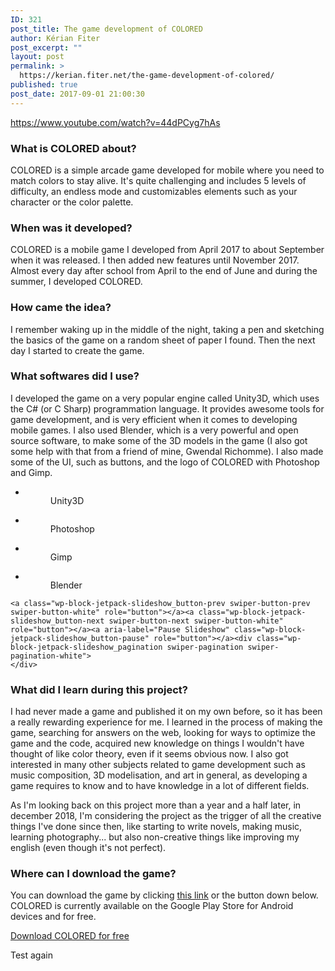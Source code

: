 ```yaml
---
ID: 321
post_title: The game development of COLORED
author: Kérian Fiter
post_excerpt: ""
layout: post
permalink: >
  https://kerian.fiter.net/the-game-development-of-colored/
published: true
post_date: 2017-09-01 21:00:30
---
```

https://www.youtube.com/watch?v=44dPCyg7hAs

### What is COLORED about?

COLORED is a simple arcade game developed for mobile where you need to match colors to stay alive. It's quite challenging and includes 5 levels of difficulty, an endless mode and customizables elements such as your character or the color palette.

### When was it developed?

COLORED is a mobile game I developed from April 2017 to about September when it was released. I then added new features until November 2017. Almost every day after school from April to the end of June and during the summer, I developed COLORED.

### How came the idea?

I remember waking up in the middle of the night, taking a pen and sketching the basics of the game on a random sheet of paper I found. Then the next day I started to create the game. 

### What softwares did I use?

I developed the game on a very popular engine called Unity3D, which uses the C# (or C Sharp) programmation language. It provides awesome tools for game development, and is very efficient when it comes to developing mobile games. I also used Blender, which is a very powerful and open source software, to make some of the 3D models in the game (I also got some help with that from a friend of mine, Gwendal Richomme). I also made some of the UI, such as buttons, and the logo of COLORED with Photoshop and Gimp.

<!-- wp:jetpack/slideshow {"align":""} -->

<div class="wp-block-jetpack-slideshow" data-effect="slide">
  <div class="wp-block-jetpack-slideshow_container swiper-container">
    <ul class="wp-block-jetpack-slideshow_swiper-wrappper swiper-wrapper">
      <li class="wp-block-jetpack-slideshow_slide swiper-slide">
        <figure><img alt="" class="wp-block-jetpack-slideshow_image wp-image-419" data-id="419" src="https://kerian.fiter.net/wp-content/uploads/2017/09/unity-logo-rgb-011.png" /><figcaption class="wp-block-jetpack-slideshow_caption gallery-caption">Unity3D</figcaption></figure>
      </li>
      <li class="wp-block-jetpack-slideshow_slide swiper-slide">
        <figure><img alt="" class="wp-block-jetpack-slideshow_image wp-image-418" data-id="418" src="https://kerian.fiter.net/wp-content/uploads/2017/09/photoshop-1065296_960_720.jpg" /><figcaption class="wp-block-jetpack-slideshow_caption gallery-caption">Photoshop</figcaption></figure>
      </li>
      <li class="wp-block-jetpack-slideshow_slide swiper-slide">
        <figure><img alt="" class="wp-block-jetpack-slideshow_image wp-image-417" data-id="417" src="https://kerian.fiter.net/wp-content/uploads/2017/09/GIMP_logo.jpg" /><figcaption class="wp-block-jetpack-slideshow_caption gallery-caption">Gimp</figcaption></figure>
      </li>
      <li class="wp-block-jetpack-slideshow_slide swiper-slide">
        <figure><img alt="" class="wp-block-jetpack-slideshow_image wp-image-433" data-id="433" src="https://kerian.fiter.net/wp-content/uploads/2018/12/blender_logo_square.png" /><figcaption class="wp-block-jetpack-slideshow_caption gallery-caption">Blender</figcaption></figure>
      </li>
    </ul>
    
    <a class="wp-block-jetpack-slideshow_button-prev swiper-button-prev swiper-button-white" role="button"></a><a class="wp-block-jetpack-slideshow_button-next swiper-button-next swiper-button-white" role="button"></a><a aria-label="Pause Slideshow" class="wp-block-jetpack-slideshow_button-pause" role="button"></a><div class="wp-block-jetpack-slideshow_pagination swiper-pagination swiper-pagination-white">
    </div>
  </div>
</div>

<!-- /wp:jetpack/slideshow -->

<!-- wp:heading {"level":3} -->

### What did I learn during this project?

<!-- /wp:heading -->

<!-- wp:paragraph -->

I had never made a game and published it on my own before, so it has been a really rewarding experience for me. I learned in the process of making the game, searching for answers on the web, looking for ways to optimize the game and the code, acquired new knowledge on things I wouldn't have thought of like color theory, even if it seems obvious now. I also got interested in many other subjects related to game development such as music composition, 3D modelisation, and art in general, as developing a game requires to know and to have knowledge in a lot of different fields.

<!-- /wp:paragraph -->

<!-- wp:paragraph -->

As I'm looking back on this project more than a year and a half later, in december 2018, I'm considering the project as the trigger of all the creative things I've done since then, like starting to write novels, making music, learning photography... but also non-creative things like improving my english (even though it's not perfect).

<!-- /wp:paragraph -->

<!-- wp:heading {"level":3} -->

### Where can I download the game?

<!-- /wp:heading -->

<!-- wp:paragraph -->

You can download the game by clicking <a rel="noreferrer noopener" href="https://play.google.com/store/apps/details?id=com.arkinefighter.colored" target="_blank">this link</a> or the button down below. COLORED is currently available on the Google Play Store for Android devices and for free.

<!-- /wp:paragraph -->

<!-- wp:button -->

<div class="wp-block-button">
  <a class="wp-block-button__link" href="https://play.google.com/store/apps/details?id=com.arkinefighter.colored">Download COLORED for free<br /></a>
</div>

<!-- /wp:button -->

Test again